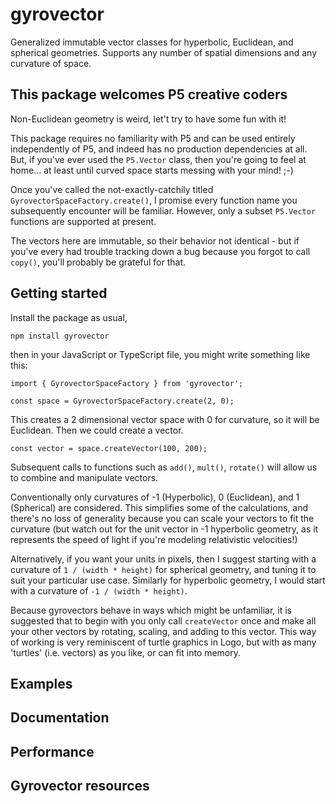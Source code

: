# gyrovector

Generalized immutable vector classes for hyperbolic, Euclidean, and spherical geometries.  Supports any number of spatial dimensions and any curvature of space.

## This package welcomes P5 creative coders

Non-Euclidean geometry is weird, let't try to have some fun with it!

This package requires no familiarity with P5 and can be used entirely independently of P5, and indeed has no production dependencies at all.  But, if you've ever used the `P5.Vector` class, then you're going to feel at home... at least until curved space starts messing with your mind! ;-)

Once you've called the not-exactly-catchily titled `GyrovectorSpaceFactory.create()`, I promise every function name you subsequently encounter will be familiar.  However, only a subset `P5.Vector` functions are supported at present.

The vectors here are immutable, so their behavior not identical - but if you've every had trouble tracking down a bug because you forgot to call `copy()`, you'll probably be grateful for that.

## Getting started

Install the package as usual,

    npm install gyrovector

then in your JavaScript or TypeScript file, you might write something like this:

    import { GyrovectorSpaceFactory } from 'gyrovector';

    const space = GyrovectorSpaceFactory.create(2, 0);
 
This creates a 2 dimensional vector space with 0 for curvature, so it will be Euclidean.  Then we could create a vector.

    const vector = space.createVector(100, 200);

Subsequent calls to functions such as `add()`, `mult()`, `rotate()` will allow us to combine and manipulate vectors. 

Conventionally only curvatures of -1 (Hyperbolic), 0 (Euclidean), and 1 (Spherical) are considered.  This simplifies some of the calculations, and there's no loss of generality because you can scale your vectors to fit the curvature (but watch out for the unit vector in -1 hyperbolic geometry, as it represents the speed of light if you're modeling relativistic velocities!)

Alternatively, if you want your units in pixels, then I suggest starting with a curvature of `1 / (width * height)` for spherical geometry, and tuning it to suit your particular use case.  Similarly for hyperbolic geometry, I would start with a curvature of `-1 / (width * height)`.

Because gyrovectors behave in ways which might be unfamiliar, it is suggested that to begin with you only call `createVector` once and make all your other vectors by rotating, scaling, and adding to this vector.  This way of working is very reminiscent of turtle graphics in Logo, but with as many 'turtles' (i.e. vectors) as you like, or can fit into memory.

## Examples

## Documentation

## Performance

## Gyrovector resources